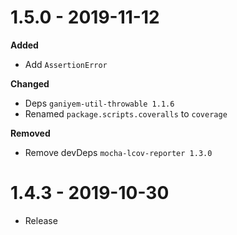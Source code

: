 # 1.5.0 - 2019-11-12

**Added**
- Add `AssertionError` 

**Changed**
- Deps `ganiyem-util-throwable 1.1.6`
- Renamed `package.scripts.coveralls` to `coverage`

**Removed**
- Remove devDeps `mocha-lcov-reporter 1.3.0`

# 1.4.3 - 2019-10-30

- Release